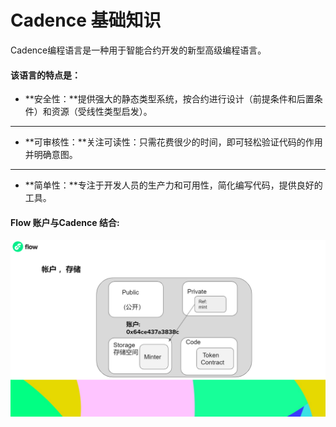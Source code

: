 # Cadence 基础知识

Cadence编程语言是一种用于智能合约开发的新型高级编程语言。

#### 该语言的特点是：

* **安全性：**提供强大的静态类型系统，按合约进行设计（前提条件和后置条件）和资源（受线性类型启发）。

 ****

* **可审核性：**关注可读性：只需花费很少的时间，即可轻松验证代码的作用并明确意图。

 ****

* **简单性：**专注于开发人员的生产力和可用性，简化编写代码，提供良好的工具。



#### Flow 账户与Cadence 结合:

![Flow &#x7684;&#x8D26;&#x6237;](../../../.gitbook/assets/cadence.png)

